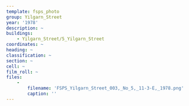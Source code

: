 ```yaml
---
template: fsps_photo
group: Yilgarn_Street
year: '1978'
description: ~
buildings:
    - Yilgarn_Street/5_Yilgarn_Street
coordinates: ~
heading: ~
classification: ~
section: ~
cell: ~
film_roll: ~
files:
    -
        filename: 'FSPS_Yilgarn_Street_003,_No_5,_11-3-E,_1978.png'
        caption: ''
---
```

